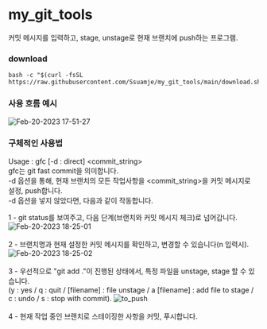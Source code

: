 # my_git_tools
커밋 메시지를 입력하고, stage, unstage로 현재 브랜치에 push하는 프로그램.

### download
```
bash -c "$(curl -fsSL https://raw.githubusercontent.com/Ssuamje/my_git_tools/main/download.sh)"
```

### 사용 흐름 예시
 ![Feb-20-2023 17-51-27](https://user-images.githubusercontent.com/105692206/220065923-0e1b4e46-d970-4089-9361-f73d91081368.gif)

### 구체적인 사용법
Usage : gfc [-d : direct] <commit_string>
<br>
gfc는 git fast commit을 의미합니다.
<br>
-d 옵션을 통해, 현재 브랜치의 모든 작업사항을 <commit_string>을 커밋 메시지로 설정, push합니다.
<br>
-d 옵션을 넣지 않았다면, 다음과 같이 작동합니다.
<br>

1 - git status를 보여주고, 다음 단계(브랜치와 커밋 메시지 체크)로 넘어갑니다.
![Feb-20-2023 18-25-01](https://user-images.githubusercontent.com/105692206/220066099-7b6f9348-1bc7-48e2-ad53-b68c5ae66495.gif)
<br>
<br>
2 - 브랜치명과 현재 설정한 커밋 메시지를 확인하고, 변경할 수 있습니다(n 입력시).
![Feb-20-2023 18-25-02](https://user-images.githubusercontent.com/105692206/220066693-a46781a8-99a4-4b3d-8b52-d713fb892664.gif)
<br>
<br>
3 - 우선적으로 "git add ."이 진행된 상태에서, 특정 파일을 unstage, stage 할 수 있습니다.
<br>
(y : yes / q : quit / [filename] : file unstage / a [filename] : add file to stage / c : undo / s : stop with commit).
![to_push](https://user-images.githubusercontent.com/105692206/220066737-b6660b70-3d61-48c3-bd52-24c6fdad43e0.gif)
<br>
<br>
4 - 현재 작업 중인 브랜치로 스테이징한 사항을 커밋, 푸시합니다.
<br>
<br>


